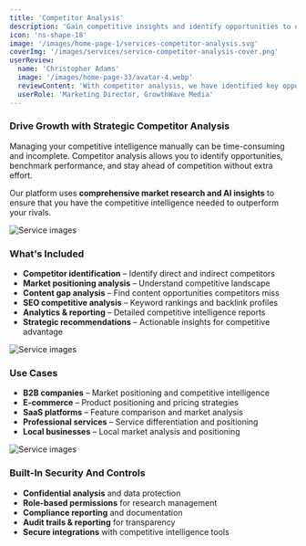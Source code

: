 ```yaml
---
title: 'Competitor Analysis'
description: 'Gain competitive insights and identify opportunities to outperform your competition with comprehensive market analysis.'
icon: 'ns-shape-18'
image: '/images/home-page-1/services-competitor-analysis.svg'
coverImg: '/images/services/service-competitor-analysis-cover.png'
userReview:
  name: 'Christopher Adams'
  image: '/images/home-page-33/avatar-4.webp'
  reviewContent: 'With competitor analysis, we have identified key opportunities that doubled our market share while cutting research time in half. It has become a vital part of our growth strategy.'
  userRole: 'Marketing Director, GrowthWave Media'
---
```


### Drive Growth with Strategic Competitor Analysis

Managing your competitive intelligence manually can be time-consuming and incomplete. Competitor analysis allows you to identify opportunities, benchmark performance, and stay ahead of competition without extra effort.

Our platform uses **comprehensive market research and AI insights** to ensure that you have the competitive intelligence needed to outperform your rivals.

![Service images](/images/services/service-details-1.png)

### What's Included

- **Competitor identification** – Identify direct and indirect competitors
- **Market positioning analysis** – Understand competitive landscape
- **Content gap analysis** – Find content opportunities competitors miss
- **SEO competitive analysis** – Keyword rankings and backlink profiles
- **Analytics & reporting** – Detailed competitive intelligence reports
- **Strategic recommendations** – Actionable insights for competitive advantage

![Service images](/images/services/service-details-2.png)

### Use Cases

- **B2B companies** – Market positioning and competitive intelligence
- **E-commerce** – Product positioning and pricing strategies
- **SaaS platforms** – Feature comparison and market analysis
- **Professional services** – Service differentiation and positioning
- **Local businesses** – Local market analysis and positioning

![Service images](/images/services/service-details-3.jpg)

### Built-In Security And Controls

- **Confidential analysis** and data protection
- **Role-based permissions** for research management
- **Compliance reporting** and documentation
- **Audit trails & reporting** for transparency
- **Secure integrations** with competitive intelligence tools
